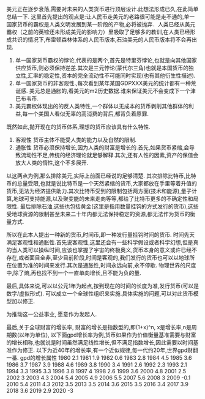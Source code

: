 美元正在逐步衰落,需要对未来的人类货币进行顶层设计.此想法形成已久,在此简单总结一下.
这里首先提出的观点是:让人民币走美元的老路很可能是走不通的,单一国家货币的霸权是人类文明发展到某一阶段的产物,必将被抛弃．人类已经从美元霸权（之前的英镑还未形成美元的影响力）里吸取了足够多的教训,在人类已经形成共识的情况下,布雷顿森林体系的人民币版本,石油美元的人民币版本将不会再出现.
1. 单一国家货币霸权的悖论,代表的是两个,首先是特里芬悖论,也就是向其他国家供应货币,则必须保持逆差.其次是三元悖论(蒙代尔三角)也就是本国货币的独立性,汇率的稳定性,资本的完全流动性不可能同时实现(也有其他衍生性描述).
2. 单一国家货币的非客观性.,每次看到某年某国GDPXXX美元的统计都有一种荒诞感. 美元总是通胀的,看美元的m2历史数据.谁来保证美元不会变成下一个津巴布韦币.
3. 美元霸权体现出的的反人类特性,一个群体以无成本的货币剥削其他群体的利益,每一个美国人看似无辜的高消费的背后,都背负着原罪.

既然如此,抛开现在的货币体系,理想的货币应该具有什么特性.

1. 客观性
   货币主体不能受人类的能力以及自然的限制.
2. 通胀性
   货币必须保持增长,因为人类的财富是增长的.首先,如果货币紧缩,会导致流动性不足,传统的经济理论就足够解释.其次,还有人性的因素,资产的保值会放大人类的惰性,这个不多展开.
   
以这两点为例,那么排除美元,实际上前面已经说的足够清楚.
其次排除比特币,比特币的总量受限,也就是说比特币是一个天然紧缩的货币,大家都放在手里等着升值的货币,无法为经济提供助力.其次比特币受到的限制包括两方面(技术和能源),量子计算,地球可支持能源,以及聚变能的未来走向等等,都给了比特币更多的不确定性和局限性.
最后排除石油,这些也包括黄金(这里是指用数量挂钩的方式发行的货币),这些受地球资源的限制甚至未来二十年内都无法保持稳定的资源,都无法作为货币的衡量方式.

所以在此本人提出一种新的货币,时间币,即一种发行量挂钩时间的货币.
时间先天满足客观性和通胀性.首先说客观性,这里还会有一些科学假设或者科学幻想,但是真的当人类可以操纵时间,应该也掌握了宇宙的终极奥义,货币本身的意义或许已经不存在,或者面目全非,至少目前阶段,时间是客观的,我们发行的货币也可以以地球所在位置为准的时间来发行.其次是通胀性,时间永远向前,永不停歇. 物理世界的尺度中,除了熵,再也找不到一个一直单向增长,且不能为负的量.

最后,具体来说,可以以公元1年为起点,按到现在的时间的长度为准,发行货币(可以是数字/虚拟形式). 可以成立一个全球性组织来实施.具体实施的问题,可以对此货币模型加以修正.

为推动这一公益事业, 愿意作为发起人.

最后,关于全球财富的增长率, 财富的增长是指数型的,即(1+x)^n, x是增长率,n是周期数(以年为单位), 以下面gpd增长率为例,货币如果作为价值衡量基准需要与财富的增长相称,也就说是时间虽然满足线性增长,但不满足指数增长,因此需要以时间基准作为修正.
以下为近40年的增长率,有一个近似规律,每一代约20年,世界gpd财翻一番.
gpd的增长属性
1980	2.1
1981	1.9
1982	0.6
1983	2.8
1984	4.5
1985	3.6
1986	3.7
1987	3.9
1988	4.6
1989	3.8
1990	3.4
1991	2.6
1992	2.3
1993	2.1
1994	3.3
1995	3.3
1996	3.8
1997	4
1998	2.6
1999	3.6
2000	4.8
2001	2.5
2002	3
2003	4.3
2004	5.4
2005	4.9
2006	5.5
2007	5.6
2008	3
2009	-0.1
2010	5.4
2011	4.3
2012	3.5
2013	3.5
2014	3.6
2015	3.5
2016	3.4
2017	3.9
2018	3.6
2019	2.9
2020	-3
